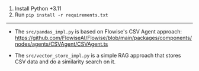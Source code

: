 1. Install Python +3.11
2. Run `pip install -r requirements.txt`

---

- The `src/pandas_impl.py` is based on Flowise's CSV Agent approach: https://github.com/FlowiseAI/Flowise/blob/main/packages/components/nodes/agents/CSVAgent/CSVAgent.ts

- The `src/vector_store_impl.py` is a simple RAG approach that stores CSV data and do a similarity search on it.
